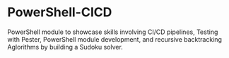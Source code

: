 # PowerShell-CICD
PowerShell module to showcase skills involving CI/CD pipelines, Testing with Pester, PowerShell module development, and recursive backtracking Aglorithms by building a Sudoku solver.
